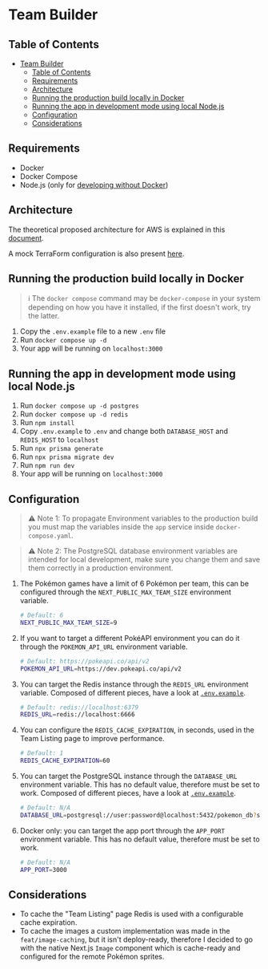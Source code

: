 # Team Builder

## Table of Contents

- [Team Builder](#team-builder)
  - [Table of Contents](#table-of-contents)
  - [Requirements](#requirements)
  - [Architecture](#architecture)
  - [Running the production build locally in Docker](#running-the-production-build-locally-in-docker)
  - [Running the app in development mode using local Node.js](#running-the-app-in-development-mode-using-local-nodejs)
  - [Configuration](#configuration)
  - [Considerations](#considerations)

## Requirements

- Docker
- Docker Compose
- Node.js (only for [developing without Docker](#running-in-development-mode-the-app-outside-docker))

## Architecture

The theoretical proposed architecture for AWS is explained in this [document](/docs/ARCHITECTURE.pdf).

A mock TerraForm configuration is also present [here](/docs/main.tf).

## Running the production build locally in Docker

> ℹ️ The `docker compose` command may be `docker-compose` in your system depending on how you have it installed, if the first doesn't work, try the latter.

1. Copy the `.env.example` file to a new `.env` file
2. Run `docker compose up -d`
3. Your app will be running on `localhost:3000`

## Running the app in development mode using local Node.js

1. Run `docker compose up -d postgres`
2. Run `docker compose up -d redis`
3. Run `npm install`
4. Copy `.env.example` to `.env` and change both `DATABASE_HOST` and `REDIS_HOST` to `localhost`
5. Run `npx prisma generate`
6. Run `npx prisma migrate dev`
7. Run `npm run dev`
8. Your app will be running on `localhost:3000`

## Configuration

> ⚠️ Note 1: To propagate Environment variables to the production build you must map the variables inside the `app` service inside `docker-compose.yaml`.

> ⚠️ Note 2: The PostgreSQL database environment variables are intended for local development, make sure you change them and save them correctly in a production environment.

1. The Pokémon games have a limit of 6 Pokémon per team, this can be configured through the `NEXT_PUBLIC_MAX_TEAM_SIZE` environment variable.

    ```sh
    # Default: 6
    NEXT_PUBLIC_MAX_TEAM_SIZE=9
    ```

2. If you want to target a different PokéAPI environment you can do it through the `POKEMON_API_URL` environment variable.

    ```sh
    # Default: https://pokeapi.co/api/v2
    POKEMON_API_URL=https://dev.pokeapi.co/api/v2
    ```

3. You can target the Redis instance through the `REDIS_URL` environment variable. Composed of different pieces, have a look at [`.env.example`](/.env.example).

    ```sh
    # Default: redis://localhost:6379
    REDIS_URL=redis://localhost:6666
    ```

4. You can configure the `REDIS_CACHE_EXPIRATION`, in seconds, used in the Team Listing page to improve performance.

    ```sh
    # Default: 1
    REDIS_CACHE_EXPIRATION=60
    ```

5. You can target the PostgreSQL instance through the `DATABASE_URL` environment variable. This has no default value, therefore must be set to work. Composed of different pieces, have a look at [`.env.example`](/.env.example).

    ```sh
    # Default: N/A
    DATABASE_URL=postgresql://user:password@localhost:5432/pokemon_db?schema=public
    ```

6. Docker only: you can target the app port through the `APP_PORT` environment variable. This has no default value, therefore must be set to work.

    ```sh
    # Default: N/A
    APP_PORT=3000
    ```

## Considerations

- To cache the "Team Listing" page Redis is used with a configurable cache expiration.
- To cache the images a custom implementation was made in the `feat/image-caching`, but it isn't deploy-ready, therefore I decided to go with the native Next.js `Image` component which is cache-ready and configured for the remote Pokémon sprites.
